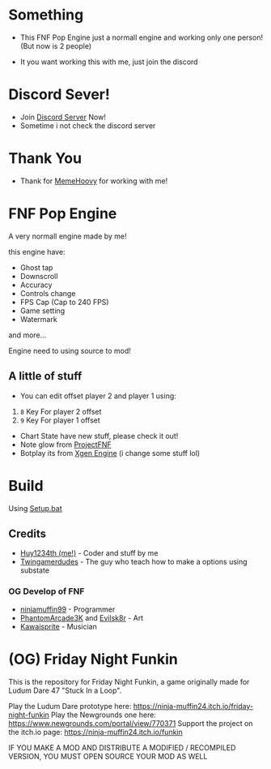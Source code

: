 # Something

- This FNF Pop Engine just a normall engine and working only one person! (But now is 2 people)

- It you want working this with me, just join the discord

# Discord Sever!

- Join [Discord Server](https://discord.gg/qJMrAQ4d) Now!
- Sometime i not check the discord server

# Thank You

- Thank for [MemeHoovy](https://twitter.com/meme_hoovy) for working with me!

# FNF Pop Engine

A very normall engine made by me!

this engine have:

- Ghost tap
- Downscroll
- Accuracy
- Controls change
- FPS Cap (Cap to 240 FPS)
- Game setting
- Watermark

and more...

Engine need to using source to mod!

## A little of stuff

- You can edit offset player 2 and player 1 using:

1. `8` Key For player 2 offset
2. `9` Key For player 1 offset

- Chart State have new stuff, please check it out!
- Note glow from [ProjectFNF](https://github.com/aflacc/ProjectFNF)
- Botplay its from [Xgen Engine](https://github.com/Twingamerdudes/XGen) (i change some stuff lol)

# Build

Using [Setup.bat](https://gamebanana.com/tuts/13798)

## Credits

- [Huy1234th (me!)](https://gamebanana.com/members/1965608) - Coder and stuff by me
- [Twingamerdudes](https://www.youtube.com/c/Twingamerdudes) - The guy who teach how to make a options using substate

### OG Develop of FNF
- [ninjamuffin99](https://twitter.com/ninja_muffin99) - Programmer
- [PhantomArcade3K](https://twitter.com/phantomarcade3k) and [Evilsk8r](https://twitter.com/evilsk8r) - Art
- [Kawaisprite](https://twitter.com/kawaisprite) - Musician

# (OG) Friday Night Funkin

This is the repository for Friday Night Funkin, a game originally made for Ludum Dare 47 "Stuck In a Loop".

Play the Ludum Dare prototype here: https://ninja-muffin24.itch.io/friday-night-funkin
Play the Newgrounds one here: https://www.newgrounds.com/portal/view/770371
Support the project on the itch.io page: https://ninja-muffin24.itch.io/funkin

IF YOU MAKE A MOD AND DISTRIBUTE A MODIFIED / RECOMPILED VERSION, YOU MUST OPEN SOURCE YOUR MOD AS WELL
